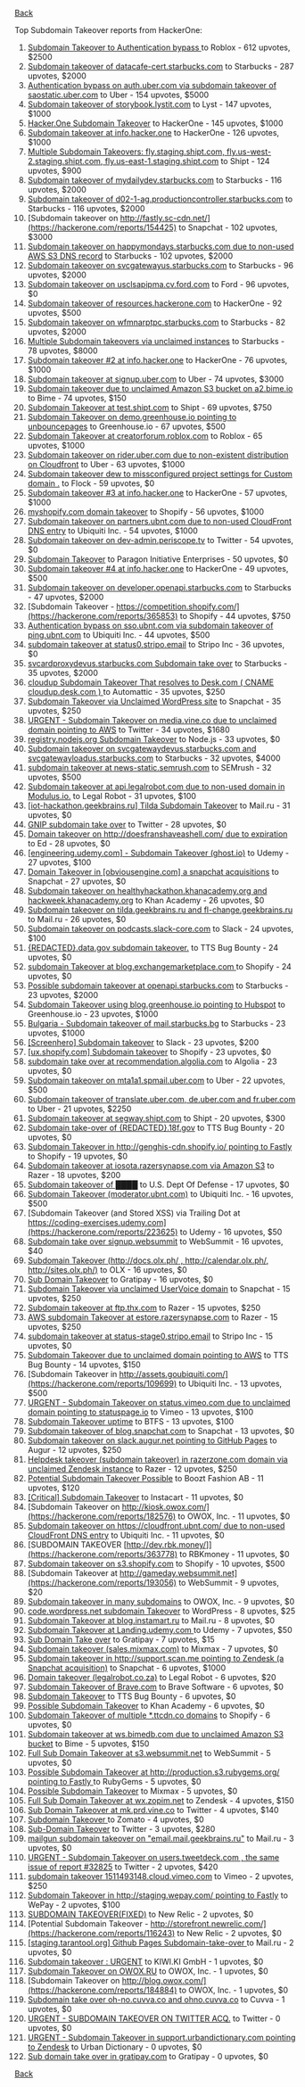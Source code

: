 [Back](../README.md)

Top Subdomain Takeover reports from HackerOne:

1. [Subdomain Takeover to Authentication bypass ](https://hackerone.com/reports/335330) to Roblox - 612 upvotes, $2500
2. [Subdomain takeover of datacafe-cert.starbucks.com](https://hackerone.com/reports/665398) to Starbucks - 287 upvotes, $2000
3. [Authentication bypass on auth.uber.com via subdomain takeover of saostatic.uber.com](https://hackerone.com/reports/219205) to Uber - 154 upvotes, $5000
4. [Subdomain takeover of storybook.lystit.com](https://hackerone.com/reports/779442) to Lyst - 147 upvotes, $1000
5. [Hacker.One Subdomain Takeover](https://hackerone.com/reports/159156) to HackerOne - 145 upvotes, $1000
6. [Subdomain takeover at info.hacker.one](https://hackerone.com/reports/202767) to HackerOne - 126 upvotes, $1000
7. [Multiple Subdomain Takeovers: fly.staging.shipt.com, fly.us-west-2.staging.shipt.com, fly.us-east-1.staging.shipt.com](https://hackerone.com/reports/576857) to Shipt - 124 upvotes, $900
8. [Subdomain takeover of mydailydev.starbucks.com](https://hackerone.com/reports/570651) to Starbucks - 116 upvotes, $2000
9. [Subdomain takeover of d02-1-ag.productioncontroller.starbucks.com](https://hackerone.com/reports/661751) to Starbucks - 116 upvotes, $2000
10. [Subdomain takeover on http://fastly.sc-cdn.net/](https://hackerone.com/reports/154425) to Snapchat - 102 upvotes, $3000
11. [Subdomain takeover on happymondays.starbucks.com due to non-used AWS S3 DNS record](https://hackerone.com/reports/186766) to Starbucks - 102 upvotes, $2000
12. [Subdomain takeover on svcgatewayus.starbucks.com](https://hackerone.com/reports/325336) to Starbucks - 96 upvotes, $2000
13. [Subdomain takeover on usclsapipma.cv.ford.com](https://hackerone.com/reports/484420) to Ford - 96 upvotes, $0
14. [Subdomain takeover of resources.hackerone.com](https://hackerone.com/reports/863551) to HackerOne - 92 upvotes, $500
15. [Subdomain takeover on wfmnarptpc.starbucks.com](https://hackerone.com/reports/388622) to Starbucks - 82 upvotes, $2000
16. [Multiple Subdomain takeovers via unclaimed instances](https://hackerone.com/reports/276269) to Starbucks - 78 upvotes, $8000
17. [Subdomain takeover #2  at info.hacker.one](https://hackerone.com/reports/209004) to HackerOne - 76 upvotes, $1000
18. [Subdomain takeover at signup.uber.com](https://hackerone.com/reports/197489) to Uber - 74 upvotes, $3000
19. [Subdomain takeover due to unclaimed Amazon S3 bucket on a2.bime.io](https://hackerone.com/reports/121461) to Bime - 74 upvotes, $150
20. [Subdomain Takeover at test.shipt.com](https://hackerone.com/reports/387760) to Shipt - 69 upvotes, $750
21. [Subdomain Takeover on demo.greenhouse.io pointing to unbouncepages](https://hackerone.com/reports/407355) to Greenhouse.io - 67 upvotes, $500
22. [Subdomain Takeover at creatorforum.roblox.com](https://hackerone.com/reports/264494) to Roblox - 65 upvotes, $1000
23. [Subdomain takeover on rider.uber.com due to non-existent distribution on Cloudfront](https://hackerone.com/reports/175070) to Uber - 63 upvotes, $1000
24. [Subdomain takeover dew to missconfigured project settings for Custom domain .](https://hackerone.com/reports/428651) to Flock - 59 upvotes, $0
25. [Subdomain takeover #3 at info.hacker.one](https://hackerone.com/reports/217358) to HackerOne - 57 upvotes, $1000
26. [myshopify.com domain takeover](https://hackerone.com/reports/320355) to Shopify - 56 upvotes, $1000
27. [Subdomain takeover on partners.ubnt.com due to non-used CloudFront DNS entry](https://hackerone.com/reports/145224) to Ubiquiti Inc. - 54 upvotes, $1000
28. [Subdomain takeover on dev-admin.periscope.tv](https://hackerone.com/reports/531890) to Twitter - 54 upvotes, $0
29. [Subdomain Takeover](https://hackerone.com/reports/180393) to Paragon Initiative Enterprises - 50 upvotes, $0
30. [Subdomain takeover #4 at info.hacker.one](https://hackerone.com/reports/220002) to HackerOne - 49 upvotes, $500
31. [Subdomain takeover on developer.openapi.starbucks.com](https://hackerone.com/reports/275714) to Starbucks - 47 upvotes, $2000
32. [Subdomain Takeover - https://competition.shopify.com/](https://hackerone.com/reports/365853) to Shopify - 44 upvotes, $750
33. [Authentication bypass on sso.ubnt.com via subdomain takeover of ping.ubnt.com](https://hackerone.com/reports/172137) to Ubiquiti Inc. - 44 upvotes, $500
34. [subdomain takeover at status0.stripo.email](https://hackerone.com/reports/737695) to Stripo Inc - 36 upvotes, $0
35. [svcardproxydevus.starbucks.com Subdomain take over](https://hackerone.com/reports/380158) to Starbucks - 35 upvotes, $2000
36. [cloudup Subdomain Takeover That resolves to Desk.com ( CNAME cloudup.desk.com ) ](https://hackerone.com/reports/201796) to Automattic - 35 upvotes, $250
37. [Subdomain Takeover via Unclaimed WordPress site](https://hackerone.com/reports/274336) to Snapchat - 35 upvotes, $250
38. [URGENT - Subdomain Takeover on media.vine.co due to unclaimed domain pointing to AWS](https://hackerone.com/reports/32825) to Twitter - 34 upvotes, $1680
39. [registry.nodejs.org Subdomain Takeover](https://hackerone.com/reports/340580) to Node.js - 33 upvotes, $0
40. [Subdomain takeover on svcgatewaydevus.starbucks.com and svcgatewayloadus.starbucks.com](https://hackerone.com/reports/383564) to Starbucks - 32 upvotes, $4000
41. [subdomain takeover at news-static.semrush.com](https://hackerone.com/reports/294201) to SEMrush - 32 upvotes, $500
42. [Subdomain takeover at api.legalrobot.com due to non-used domain in Modulus.io.](https://hackerone.com/reports/148770) to Legal Robot - 31 upvotes, $100
43. [[iot-hackathon.geekbrains.ru] Tilda Subdomain Takeover](https://hackerone.com/reports/720992) to Mail.ru - 31 upvotes, $0
44. [GNIP subdomain take over](https://hackerone.com/reports/189548) to Twitter - 28 upvotes, $0
45. [Domain takeover on http://doesfranshaveashell.com/ due to expiration](https://hackerone.com/reports/692068) to Ed - 28 upvotes, $0
46. [[engineering.udemy.com] - Subdomain Takeover (ghost.io)](https://hackerone.com/reports/368119) to Udemy - 27 upvotes, $100
47. [Domain Takeover in [obviousengine.com] a snapchat acquisitions](https://hackerone.com/reports/392785) to Snapchat - 27 upvotes, $0
48. [Subdomain takeover on healthyhackathon.khanacademy.org and hackweek.khanacademy.org](https://hackerone.com/reports/474798) to Khan Academy - 26 upvotes, $0
49. [Subdomain takeover on tilda.geekbrains.ru and fl-change.geekbrains.ru](https://hackerone.com/reports/894657) to Mail.ru - 26 upvotes, $0
50. [Subdomain takeover on podcasts.slack-core.com](https://hackerone.com/reports/195350) to Slack - 24 upvotes, $100
51. [{REDACTED}.data.gov subdomain takeover.](https://hackerone.com/reports/263902) to TTS Bug Bounty - 24 upvotes, $0
52. [subdomain Takeover at blog.exchangemarketplace.com ](https://hackerone.com/reports/416474) to Shopify - 24 upvotes, $0
53. [Possible subdomain takeover at openapi.starbucks.com](https://hackerone.com/reports/241503) to Starbucks - 23 upvotes, $2000
54. [Subdomain Takeover using blog.greenhouse.io pointing to Hubspot](https://hackerone.com/reports/38007) to Greenhouse.io - 23 upvotes, $1000
55. [Bulgaria - Subdomain takeover of mail.starbucks.bg](https://hackerone.com/reports/736863) to Starbucks - 23 upvotes, $1000
56. [[Screenhero] Subdomain takeover](https://hackerone.com/reports/142096) to Slack - 23 upvotes, $200
57. [[ux.shopify.com] Subdomain takeover](https://hackerone.com/reports/221631) to Shopify - 23 upvotes, $0
58. [subdomain take over at recommendation.algolia.com](https://hackerone.com/reports/673273) to Algolia - 23 upvotes, $0
59. [Subdomain takeover on mta1a1.spmail.uber.com](https://hackerone.com/reports/707748) to Uber - 22 upvotes, $500
60. [Subdomain takeover of translate.uber.com, de.uber.com and fr.uber.com](https://hackerone.com/reports/149679) to Uber - 21 upvotes, $2250
61. [Subdomain takeover at segway.shipt.com](https://hackerone.com/reports/389783) to Shipt - 20 upvotes, $300
62. [Subdomain take-over of {REDACTED}.18f.gov](https://hackerone.com/reports/263542) to TTS Bug Bounty - 20 upvotes, $0
63. [Subdomain Takeover in http://genghis-cdn.shopify.io/ pointing to Fastly ](https://hackerone.com/reports/165309) to Shopify - 19 upvotes, $0
64. [Subdomain takeover at iosota.razersynapse.com via Amazon S3](https://hackerone.com/reports/813313) to Razer - 18 upvotes, $200
65. [Subdomain takeover of ████](https://hackerone.com/reports/900062) to U.S. Dept Of Defense - 17 upvotes, $0
66. [Subdomain Takeover (moderator.ubnt.com)](https://hackerone.com/reports/181665) to Ubiquiti Inc. - 16 upvotes, $500
67. [Subdomain Takeover (and Stored XSS) via Trailing Dot at https://coding-exercises.udemy.com](https://hackerone.com/reports/223625) to Udemy - 16 upvotes, $50
68. [Subdomain take over signup.websummit](https://hackerone.com/reports/172698) to WebSummit - 16 upvotes, $40
69. [Subdomain Takeover (http://docs.olx.ph/ , http://calendar.olx.ph/, http://sites.olx.ph/)](https://hackerone.com/reports/206516) to OLX - 16 upvotes, $0
70. [Sub Domain Takeover](https://hackerone.com/reports/221133) to Gratipay - 16 upvotes, $0
71. [Subdomain Takeover via unclaimed UserVoice domain](https://hackerone.com/reports/269109) to Snapchat - 15 upvotes, $250
72. [Subdomain takeover at ftp.thx.com](https://hackerone.com/reports/703591) to Razer - 15 upvotes, $250
73. [AWS subdomain Takeover at estore.razersynapse.com](https://hackerone.com/reports/785179) to Razer - 15 upvotes, $250
74. [subdomain takeover at status-stage0.stripo.email](https://hackerone.com/reports/781614) to Stripo Inc - 15 upvotes, $0
75. [Subdomain Takeover due to unclaimed domain pointing to AWS](https://hackerone.com/reports/317005) to TTS Bug Bounty - 14 upvotes, $150
76. [Subdomain Takeover in http://assets.goubiquiti.com/](https://hackerone.com/reports/109699) to Ubiquiti Inc. - 13 upvotes, $500
77. [URGENT - Subdomain Takeover on status.vimeo.com due to unclaimed domain pointing to statuspage.io](https://hackerone.com/reports/49663) to Vimeo - 13 upvotes, $100
78. [Subdomain Takeover uptime](https://hackerone.com/reports/824909) to BTFS - 13 upvotes, $100
79. [Subdomain takeover of blog.snapchat.com](https://hackerone.com/reports/171942) to Snapchat - 13 upvotes, $0
80. [Subdomain takeover on slack.augur.net pointing to GitHub Pages](https://hackerone.com/reports/382995) to Augur - 12 upvotes, $250
81. [Helpdesk takeover (subdomain takeover) in razerzone.com domain via unclaimed Zendesk instance](https://hackerone.com/reports/810807) to Razer - 12 upvotes, $250
82. [Potential Subdomain Takeover Possible](https://hackerone.com/reports/166826) to Boozt Fashion AB - 11 upvotes, $120
83. [[Critical] Subdomain Takeover](https://hackerone.com/reports/163790) to Instacart - 11 upvotes, $0
84. [Subdomain Takeover on http://kiosk.owox.com/](https://hackerone.com/reports/182576) to OWOX, Inc. - 11 upvotes, $0
85. [Subdomain takeover on https://cloudfront.ubnt.com/ due to non-used CloudFront DNS entry](https://hackerone.com/reports/210188) to Ubiquiti Inc. - 11 upvotes, $0
86. [SUBDOMAIN TAKEOVER [http://dev.rbk.money/]](https://hackerone.com/reports/363778) to RBKmoney - 11 upvotes, $0
87. [Subdomain takeover on s3.shopify.com](https://hackerone.com/reports/207576) to Shopify - 10 upvotes, $500
88. [Subdomain Takeover at http://gameday.websummit.net](https://hackerone.com/reports/193056) to WebSummit - 9 upvotes, $20
89. [Subdomain takeover in many subdomains](https://hackerone.com/reports/205949) to OWOX, Inc. - 9 upvotes, $0
90. [code.wordpress.net subdomain Takeover](https://hackerone.com/reports/295330) to WordPress - 8 upvotes, $25
91. [Subdomain Takeover at blog.instamart.ru](https://hackerone.com/reports/894431) to Mail.ru - 8 upvotes, $0
92. [Subdomain Takeover at Landing.udemy.com ](https://hackerone.com/reports/208719) to Udemy - 7 upvotes, $50
93. [Sub Domain Take over](https://hackerone.com/reports/111078) to Gratipay - 7 upvotes, $15
94. [Subdomain takeover (sales.mixmax.com)](https://hackerone.com/reports/233408) to Mixmax - 7 upvotes, $0
95. [Subdomain takeover in http://support.scan.me pointing to Zendesk (a Snapchat acquisition)](https://hackerone.com/reports/114134) to Snapchat - 6 upvotes, $1000
96. [Domain takeover (legalrobot.co.za)](https://hackerone.com/reports/230525) to Legal Robot - 6 upvotes, $20
97. [Subdomain Takeover of Brave.com](https://hackerone.com/reports/175397) to Brave Software - 6 upvotes, $0
98. [Subdomain Takeover](https://hackerone.com/reports/289051) to TTS Bug Bounty - 6 upvotes, $0
99. [Possible Subdomain Takeover](https://hackerone.com/reports/399165) to Khan Academy - 6 upvotes, $0
100. [Subdomain Takeover of multiple *.ttcdn.co domains](https://hackerone.com/reports/915649) to Shopify - 6 upvotes, $0
101. [Subdomain takeover at ws.bimedb.com due to unclaimed Amazon S3 bucket](https://hackerone.com/reports/161428) to Bime - 5 upvotes, $150
102. [Full Sub Domain Takeover at s3.websummit.net](https://hackerone.com/reports/173412) to WebSummit - 5 upvotes, $0
103. [Possible Subdomain Takeover at http://production.s3.rubygems.org/ pointing to Fastly ](https://hackerone.com/reports/178409) to RubyGems - 5 upvotes, $0
104. [Possible Subdomain Takeover](https://hackerone.com/reports/233402) to Mixmax - 5 upvotes, $0
105. [Full Sub Domain Takeover at wx.zopim.net](https://hackerone.com/reports/174395) to Zendesk - 4 upvotes, $150
106. [Sub Domain Takeover at mk.prd.vine.co](https://hackerone.com/reports/191323) to Twitter - 4 upvotes, $140
107. [Subdomain Takeover ](https://hackerone.com/reports/113869) to Zomato - 4 upvotes, $0
108. [Sub-Domain Takeover](https://hackerone.com/reports/119220) to Twitter - 3 upvotes, $280
109. [mailgun subdomain takeover on "email.mail.geekbrains.ru"](https://hackerone.com/reports/819309) to Mail.ru - 3 upvotes, $0
110. [URGENT - Subdomain Takeover on users.tweetdeck.com , the same issue  of report #32825](https://hackerone.com/reports/42236) to Twitter - 2 upvotes, $420
111. [subdomain takeover 1511493148.cloud.vimeo.com](https://hackerone.com/reports/46954) to Vimeo - 2 upvotes, $250
112. [Subdomain Takeover in http://staging.wepay.com/ pointing to Fastly](https://hackerone.com/reports/93106) to WePay - 2 upvotes, $100
113. [SUBDOMAIN TAKEOVER(FIXED)](https://hackerone.com/reports/115628) to New Relic - 2 upvotes, $0
114. [Potential Subdomain Takeover - http://storefront.newrelic.com/](https://hackerone.com/reports/116243) to New Relic - 2 upvotes, $0
115. [[staging.tarantool.org] Github Pages Subdomain-take-over ](https://hackerone.com/reports/813377) to Mail.ru - 2 upvotes, $0
116. [Subdomain takeover : URGENT](https://hackerone.com/reports/118514) to KIWI.KI GmbH - 1 upvotes, $0
117. [Subdomain Takeover on OWOX.RU](https://hackerone.com/reports/186393) to OWOX, Inc. - 1 upvotes, $0
118. [Subdomain Takeover on  http://blog.owox.com/](https://hackerone.com/reports/184884) to OWOX, Inc. - 1 upvotes, $0
119. [Subdomain take over oh-no.cuvva.co and ohno.cuvva.co](https://hackerone.com/reports/232185) to Cuvva - 1 upvotes, $0
120. [URGENT - SUBDOMAIN TAKEOVER ON TWITTER ACQ.](https://hackerone.com/reports/44578) to Twitter - 0 upvotes, $0
121. [URGENT - Subdomain Takeover in support.urbandictionary.com pointing to Zendesk](https://hackerone.com/reports/103432) to Urban Dictionary - 0 upvotes, $0
122. [Sub domain take over in gratipay.com](https://hackerone.com/reports/257331) to Gratipay - 0 upvotes, $0


[Back](../README.md)